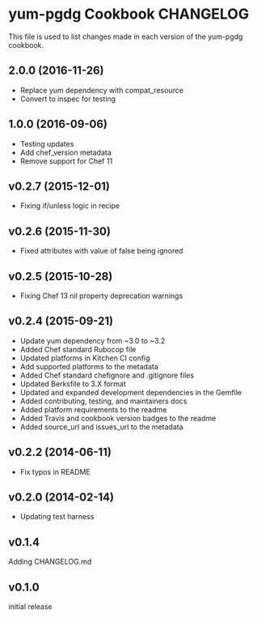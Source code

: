 # yum-pgdg Cookbook CHANGELOG
This file is used to list changes made in each version of the yum-pgdg cookbook.

## 2.0.0 (2016-11-26)
- Replace yum dependency with compat_resource
- Convert to inspec for testing

## 1.0.0 (2016-09-06)
- Testing updates
- Add chef_version metadata
- Remove support for Chef 11

## v0.2.7 (2015-12-01)
- Fixing if/unless logic in recipe

## v0.2.6 (2015-11-30)
- Fixed attributes with value of false being ignored

## v0.2.5 (2015-10-28)
- Fixing Chef 13 nil property deprecation warnings

## v0.2.4 (2015-09-21)
- Update yum dependency from ~3.0 to ~3.2
- Added Chef standard Rubocop file
- Updated platforms in Kitchen CI config
- Add supported platforms to the metadata
- Added Chef standard chefignore and .gitignore files
- Updated Berksfile to 3.X format
- Updated and expanded development dependencies in the Gemfile
- Added contributing, testing, and maintainers docs
- Added platform requirements to the readme
- Added Travis and cookbook version badges to the readme
- Added source_url and issues_url to the metadata

## v0.2.2 (2014-06-11)
- Fix typos in README

## v0.2.0 (2014-02-14)
- Updating test harness

## v0.1.4
Adding CHANGELOG.md

## v0.1.0
initial release
